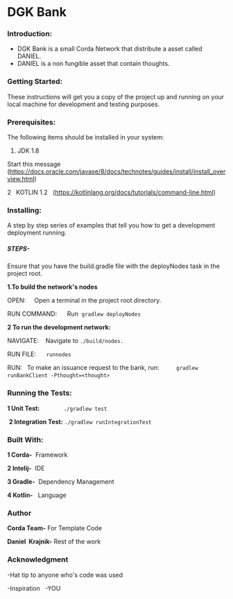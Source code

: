 # DGK Bank

### Introduction:
- DGK Bank is a small Corda Network that distribute a asset called DANIEL. 
- DANIEL is a non fungible asset that contain thoughts.


### Getting Started:
These instructions will get you a copy of the project up and running on your local machine for development and testing purposes.  


### Prerequisites: 

The following items should be installed in your system: 

1. JDK 1.8  
 
 Start this message (https://docs.oracle.com/javase/8/docs/technotes/guides/install/install_overview.html)
 

2   KOTLIN 1.2
 
(https://kotlinlang.org/docs/tutorials/command-line.html)

### Installing: 
A step by step series of examples that tell you how to get a development deployment running. 
##### STEPS- 
Ensure that you have the build.gradle file with the deployNodes task in the project root. 

**1.To build the network's nodes** 

OPEN:     Open a terminal in the project root directory.
 

RUN COMMAND:      Run  
`gradlew deployNodes`




**2 To run the development network:** 

NAVIGATE:    Navigate to `./build/nodes.` 

RUN FILE:      `runnodes` 

RUN:   To make an issuance request to the bank, run:     
    `gradlew runBankClient -Pthought=<thought>` 


### Running the Tests: 
  **1 Unit Test:**  
  
        `./gradlew test` 

 **2 Integration Test:**
 `./gradlew runIntegrationTest`  
 

### Built With: 
**1 Corda-**  Framework 

**2 Intelij-**  IDE 

**3 Gradle-**  Dependency Management 

**4 Kotlin-**   Language 

### Author 
**Corda Team-** For Template Code 

**Daniel  Krajnik-** Rest of the work 
 
 
 
### Acknowledgment 
-Hat tip to anyone who's code was used 

-Inspiration
 
-YOU 














